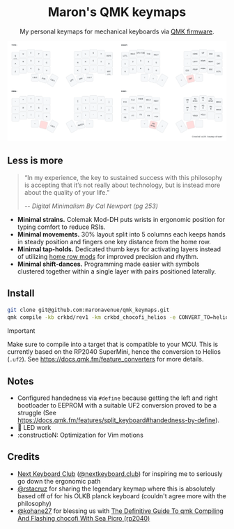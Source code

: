 <h1 align='center'>Maron's QMK keymaps</h1>

<p align='center'>
My personal keymaps for mechanical keyboards via <a href='https://qmk.fm/'>QMK firmware</a>.

![Preview by keymap-drawer](./crkbd_chocofi_helios/keymap.svg)

## Less is more

> “In my experience, the key to sustained success with this philosophy is accepting that it’s not really about technology, but is instead more about the quality of your life.”
>
> -- <cite>Digital Minimalism By Cal Newport (pg 253)</cite>

- **Minimal strains.** Colemak Mod-DH puts wrists in ergonomic position for typing comfort to reduce RSIs. 
- **Minimal movements.** 30% layout split into 5 columns each keeps hands in steady position and fingers one key distance from the home row.
- **Minimal tap-holds.** Dedicated thumb keys for activating layers instead of utilizing [home row mods](https://precondition.github.io/home-row-mods) for improved precision and rhythm.
- **Minimal shift-dances.** Programming made easier with symbols clustered together within a single layer with pairs positioned laterally.

## Install

```bash
git clone git@github.com:maronavenue/qmk_keymaps.git
qmk compile -kb crkbd/rev1 -km crkbd_chocofi_helios -e CONVERT_TO=helios
```

> [!IMPORTANT]  
>  Make sure to compile into a target that is compatible to your MCU. This is currently based on the RP2040 SuperMini, hence the conversion to Helios (`.uf2`). See https://docs.qmk.fm/feature_converters for more details.

## Notes

- Configured handedness via `#define` because getting the left and right bootloader to EEPROM with a suitable UF2 conversion proved to be a struggle (See https://docs.qmk.fm/features/split_keyboard#handedness-by-define).
- :construction: LED work
- :constructioN: Optimization for Vim motions

## Credits

- [Next Keyboard Club](https://nextkeyboard.club/) ([@nextkeyboard.club](https://www.instagram.com/nextkeyboard.club/)) for inspiring me to seriously go down the ergonomic path
- [@rstacruz](https://github.com/rstacruz/my_qmk_keymaps) for sharing the legendary keymap where this is absolutely based off of for his OLKB planck keyboard (couldn't agree more with the philosophy)
- [@kohane27](https://github.com/kohane27) for blessing us with [The Definitive Guide To qmk Compiling And Flashing chocofi With Sea Picro (rp2040)](https://devctrl.blog/posts/the-definitive-guide-to-qmk-compiling-and-flashing-chocofi-with-sea-picro-rp2040/)